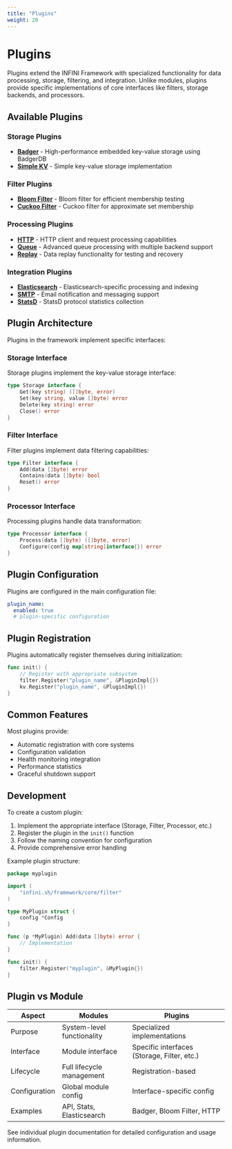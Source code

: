 ```yaml
---
title: "Plugins"
weight: 20
---
```


# Plugins

Plugins extend the INFINI Framework with specialized functionality for data processing, storage, filtering, and integration. Unlike modules, plugins provide specific implementations of core interfaces like filters, storage backends, and processors.

## Available Plugins

### Storage Plugins

- **[Badger](badger)** - High-performance embedded key-value storage using BadgerDB
- **[Simple KV](simple_kv)** - Simple key-value storage implementation

### Filter Plugins

- **[Bloom Filter](filter_bloom)** - Bloom filter for efficient membership testing
- **[Cuckoo Filter](filter_cuckoo)** - Cuckoo filter for approximate set membership

### Processing Plugins

- **[HTTP](http)** - HTTP client and request processing capabilities
- **[Queue](queue)** - Advanced queue processing with multiple backend support
- **[Replay](replay)** - Data replay functionality for testing and recovery

### Integration Plugins

- **[Elasticsearch](elastic)** - Elasticsearch-specific processing and indexing
- **[SMTP](smtp)** - Email notification and messaging support
- **[StatsD](stats_statsd)** - StatsD protocol statistics collection

## Plugin Architecture

Plugins in the framework implement specific interfaces:

### Storage Interface
Storage plugins implement the key-value storage interface:
```go
type Storage interface {
    Get(key string) ([]byte, error)
    Set(key string, value []byte) error
    Delete(key string) error
    Close() error
}
```

### Filter Interface
Filter plugins implement data filtering capabilities:
```go
type Filter interface {
    Add(data []byte) error
    Contains(data []byte) bool
    Reset() error
}
```

### Processor Interface
Processing plugins handle data transformation:
```go
type Processor interface {
    Process(data []byte) ([]byte, error)
    Configure(config map[string]interface{}) error
}
```

## Plugin Configuration

Plugins are configured in the main configuration file:

```yaml
plugin_name:
  enabled: true
  # plugin-specific configuration
```

## Plugin Registration

Plugins automatically register themselves during initialization:

```go
func init() {
    // Register with appropriate subsystem
    filter.Register("plugin_name", &PluginImpl{})
    kv.Register("plugin_name", &PluginImpl{})
}
```

## Common Features

Most plugins provide:

- Automatic registration with core systems
- Configuration validation
- Health monitoring integration
- Performance statistics
- Graceful shutdown support

## Development

To create a custom plugin:

1. Implement the appropriate interface (Storage, Filter, Processor, etc.)
2. Register the plugin in the `init()` function
3. Follow the naming convention for configuration
4. Provide comprehensive error handling

Example plugin structure:
```go
package myplugin

import (
    "infini.sh/framework/core/filter"
)

type MyPlugin struct {
    config *Config
}

func (p *MyPlugin) Add(data []byte) error {
    // Implementation
}

func init() {
    filter.Register("myplugin", &MyPlugin{})
}
```

## Plugin vs Module

| Aspect | Modules | Plugins |
|--------|---------|---------|
| Purpose | System-level functionality | Specialized implementations |
| Interface | Module interface | Specific interfaces (Storage, Filter, etc.) |
| Lifecycle | Full lifecycle management | Registration-based |
| Configuration | Global module config | Interface-specific config |
| Examples | API, Stats, Elasticsearch | Badger, Bloom Filter, HTTP |

See individual plugin documentation for detailed configuration and usage information.